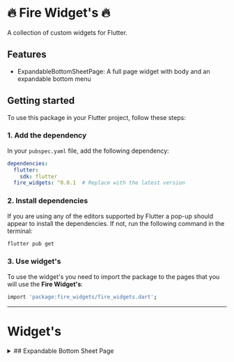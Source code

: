 # 🔥 Fire Widget's 🔥

A collection of custom widgets for Flutter.


## Features

- ExpandableBottomSheetPage: A full page widget with body and an expandable bottom menu

## Getting started

To use this package in your Flutter project, follow these steps:

### 1. Add the dependency

In your `pubspec.yaml` file, add the following dependency:

```yaml
dependencies:
  flutter:
    sdk: flutter
  fire_widgets: ^0.0.1  # Replace with the latest version
```
### 2. Install dependencies
If you are using any of the editors supported by Flutter a pop-up should appear to install the dependencies. If not, run the following command in the terminal:
```bash
flutter pub get
```

### 3. Use widget's
To use the widget's you need to import the package to the pages that you will use the **Fire Widget's**:
```bash
import 'package:fire_widgets/fire_widgets.dart';
```

***
# Widget's

<details>
<summary>## Expandable Bottom Sheet Page</summary>

### Description
This widget consists of a complete page, with a body and an expandable bottom menu.

### Usage

Use it like any other Flutter widget. But be aware that it is a complete page, so place it as the root of your page. If you want, you can place it inside a Scaffold or another base at this same type.
Here is an usage example:

```dart
import 'package:flutter/material.dart';
import 'package:fire_widgets/fire_widgets.dart';

void main() {
  runApp(const ExpandableBottomSheetApp());
}

class ExpandableBottomSheetApp extends StatelessWidget {
  const ExpandableBottomSheetApp({super.key});

  @override
  Widget build(BuildContext context) {
    final ThemeData theme = ThemeData(
      colorScheme: ColorScheme.fromSeed(
        seedColor: Colors.blue,
      ),
      useMaterial3: true,
    );

    return MaterialApp(
      theme: theme,
      home: Scaffold(
        appBar: AppBar(
          title: Center(
            child: Text(
              'Expandable Bottom Sheet Example',
            ),
          ),
          backgroundColor: theme.colorScheme.primary,
          foregroundColor: theme.colorScheme.onPrimary,
        ),

        body: ExpandableBottomSheetPage(
          arrowIcon: Icons.keyboard_arrow_up,
          animationDuration: 400,
          headerHeightPercentage: 0.05,
          openedHeightPercentage: 0.5,
          arrowRightMargin: 8,
          arrowColor: theme.colorScheme.onPrimary,
          arrowSize: 24,
          headerDecoration: BoxDecoration(
            color: theme.colorScheme.primary,
            borderRadius: const BorderRadius.vertical(top: Radius.circular(16)),
            boxShadow: [
              BoxShadow(
                color: theme.colorScheme.primary,
                blurRadius: 10,
                offset: const Offset(0, -2),
              ),
            ],
          ),

          body: Center(
            child: Text(
              'This is the main content of the page',
              style: theme.textTheme.bodyLarge,
            ),
          ),

          header: Center(
            child: Text(
              'THIS IS THE HEADER',
              style: TextStyle(
                fontSize: 16,
                fontWeight: FontWeight.bold,
                color: theme.colorScheme.onPrimary,
              ),
              
            ),
          ),
          
          bottomSheetBody: Column(
            children: [
              Padding(
                padding: const EdgeInsets.all(8.0),
                child: Text(
                  'This is the bottom sheet body',
                  style: theme.textTheme.bodyLarge,
                ),
              ),
              Expanded(
                child: ListView.builder(
                  itemCount: 20,
                  itemBuilder: (context, index) {
                    return ListTile(
                      title: Text(
                        'Item $index',
                        style: theme.textTheme.bodyMedium,
                      ),
                    );
                  },
                ),
              ),
            ],
          ),
        ),
      ),
    );
  }
}
```
</details>
